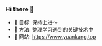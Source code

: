 ### Hi there 👋

<!--
**XBoom/XBoom** is a ✨ _special_ ✨ repository because its `README.md` (this file) appears on your GitHub profile.

Here are some ideas to get you started:
-->
- 🔭 目标: 保持上进～
- 🌱 方法: 整理学习遇到的关键技术中
- 🤔 网站: https://www.yuankang.top
